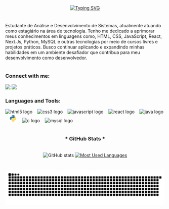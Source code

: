 <div align="center">
  <a href="https://www.linkedin.com/in/lucas-panfieti/">
    <img src="https://readme-typing-svg.demolab.com?font=Fira+Code&weight=500&size=22&pause=1000&color=FF00F90&center=true&vCenter=true&random=false&width=524&lines=+Ola,+eu+sou+o+Lucas+Panfieti!" alt="Typing SVG">
  </a>
</div>
 
#

<p align="left">Estudante de Análise e Desenvolvimento de Sistemas, atualmente atuando como estagiário na área de tecnologia. Tenho me dedicado a aprimorar meus conhecimentos em linguagens como, HTML, CSS, JavaScript, React, Next.Js, Python, MySQL e outras tecnologias por meio de cursos livres e projetos práticos. Busco continuar aplicando e expandindo minhas habilidades em um ambiente desafiador que contribua para meu desenvolvimento como desenvolvedor.
  
#

<h3 align="left">Connect with me:</h3>

<div> 
  <a href = "mailto:lucaspanfieti@gmail.com"><img src="https://img.shields.io/badge/-Gmail-%23333?style=for-the-badge&logo=gmail&logoColor=orange" target="_blank"></a>
  <a href="http://www.linkedin.com/in/lucas-panfieti" target="_blank"><img src="https://img.shields.io/badge/-LinkedIn-%230077B5?style=for-the-badge&logo=linkedin&logoColor=white" target="_blank"></a> 
  
</div>

<h3 align="left">Languages and Tools:</h3>

<div align="left">
  <img src="https://cdn.jsdelivr.net/gh/devicons/devicon/icons/html5/html5-original.svg" height="25" alt="html5 logo"  />
  <img width="8" />
  <img src="https://cdn.jsdelivr.net/gh/devicons/devicon/icons/css3/css3-original.svg" height="25" alt="css3 logo"  />
  <img width="8" />
  <img src="https://cdn.jsdelivr.net/gh/devicons/devicon/icons/javascript/javascript-plain.svg" height="25" alt="javascript logo"  />
  <img width="8" />
  <img src="https://cdn.jsdelivr.net/gh/devicons/devicon/icons/react/react-original.svg" height="25" alt="react logo"  />
  <img width="8" />
  <img src="https://cdn.jsdelivr.net/gh/devicons/devicon/icons/java/java-original.svg" height="25" alt="java logo"  />
  <img width="8" />
  <img src="https://raw.githubusercontent.com/devicons/devicon/master/icons/python/python-original.svg" height="25" alt="javascript logo"  />
  <img width="8" />
  <img src="https://cdn.jsdelivr.net/gh/devicons/devicon/icons/c/c-original.svg" height="25" alt="c logo"  />
  <img width="8" />
  <img src="https://cdn.jsdelivr.net/gh/devicons/devicon/icons/mysql/mysql-original.svg" height="25" alt="mysql logo"  />
  <img width="8" />
</div>

#

<div style="text-align: center;" align="center">
  <h3>* GitHub Stats *</h3>
  <br>
  <img src="https://github-readme-stats-git-masterrstaa-rickstaa.vercel.app/api?username=LucasPanfieti&hide_title=true&show_icons=true&include_all_commits=false&count_private=true&line_height=25&hide=issues&bg_color=000&title_color=FF00F90&text_color=FFF&border_radius=9&border_color=FF00F90&icon_color=FF00F90&theme=jolly" alt="GitHub stats">

  <a href="https://github.com/LucasPanfieti/github-readme-stats">
    <img src="https://github-readme-stats-git-masterrstaa-rickstaa.vercel.app/api/top-langs/?username=LucasPanfieti&line_height=10&card_width=290&layout=compact&hide_title=false&count_private=true&langs_count=4&show_icons=true&title_color=FF00F90&hide=html,scss,less&bg_color=000&text_color=8B8B8B&border_radius=9&border_color=FF00F90&count_private=true" alt="Most Used Languages">
  </a>
</div>


#


<picture align="center">
  <source media="(prefers-color-scheme: dark)" srcset="https://raw.githubusercontent.com/LucasPanfieti/LucasPanfieti/output/github-contribution-grid-snake-dark.svg">
  <source media="(prefers-color-scheme: light)" srcset="https://raw.githubusercontent.com/LucasPanfieti/LucasPanfieti/output/github-contribution-grid-snake-dark.svg">
  <img align="center" alt="github contribution grid snake animation" src="https://raw.githubusercontent.com/LucasPanfieti/LucasPanfieti/output/github-contribution-grid-snake.svg">
</picture>
